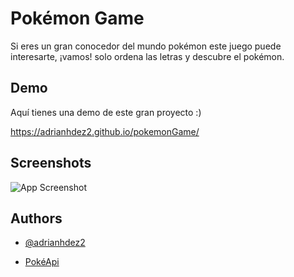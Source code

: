 
# Pokémon Game

Si eres un gran conocedor del mundo pokémon este juego puede interesarte, ¡vamos! solo ordena las letras y descubre el pokémon.


## Demo

Aquí tienes una demo de este gran proyecto :)

https://adrianhdez2.github.io/pokemonGame/
## Screenshots

![App Screenshot](https://adrianhdez2.github.io/pokemonGame/assets/img/pokemon_game.png)


## Authors

- [@adrianhdez2](https://www.github.com/adrianhdez2)

- [PokéApi](https://pokeapi.co/)
